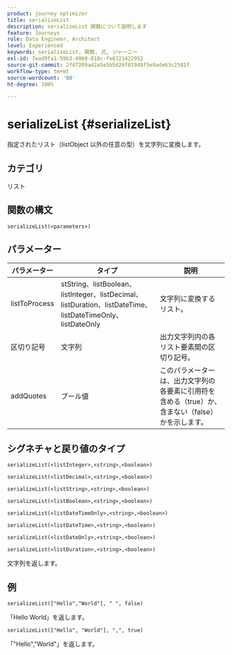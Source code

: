 ```yaml
---
product: journey optimizer
title: serializeList
description: serializeList 関数について説明します
feature: Journeys
role: Data Engineer, Architect
level: Experienced
keywords: serializeList, 関数, 式, ジャーニー
exl-id: 7ead9fa1-59b3-4960-818c-fe6321422952
source-git-commit: 2f47209ad2a5e5b5d26f01949f5e9ade63c2581f
workflow-type: tm+mt
source-wordcount: '88'
ht-degree: 100%

---
```


# serializeList {#serializeList}

指定されたリスト（listObject 以外の任意の型）を文字列に変換します。

## カテゴリ

リスト

## 関数の構文

`serializeList(<parameters>)`

## パラメーター

| パラメーター | タイプ | 説明 |
|-----------|------------------|------------------|
| listToProcess | stString、listBoolean、listInteger、listDecimal、listDuration、listDateTime、listDateTimeOnly、listDateOnly | 文字列に変換するリスト。 |
| 区切り記号 | 文字列 | 出力文字列内の各リスト要素間の区切り記号。 |
| addQuotes | ブール値 | このパラメーターは、出力文字列の各要素に引用符を含める（true）か、含まない（false）かを示します。 |

## シグネチャと戻り値のタイプ

`serializeList(<listInteger>,<string>,<boolean>)`

`serializeList(<listDecimal>,<string>,<boolean>)`

`serializeList(<listString>,<string>,<boolean>)`

`serializeList(<listBoolean>,<string>,<boolean>)`

`serializeList(<listDateTimeOnly>,<string>,<boolean>)`

`serializeList(<listDateTime>,<string>,<boolean>)`

`serializeList(<listDateOnly>,<string>,<boolean>)`

`serializeList(<listDuration>,<string>,<boolean>)`

文字列を返します。

## 例

`serializeList(["Hello","World"], " ", false)`

「Hello World」を返します。

`serializeList(["Hello", "World"], ",", true)`

「&quot;Hello&quot;,&quot;World&quot;」を返します。
